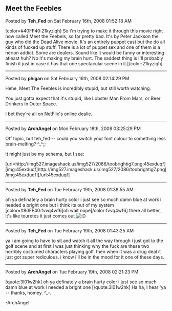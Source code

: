 ## Meet the Feebles
Posted by **Teh_Fed** on Sat February 16th, 2008 01:52:18 AM

[color=#40FF40:21kyziqh] So i'm trying to make it through this movie right now called Meet the Feebels, so far pretty bad. It's by Peter Jackson the guy who did the Dead Alive movie. It's an entirely puppet cast but the do all kinds of fucked up stuff. There is a lot of puppet sex and one of them is a herion addict. Some are dealers. Sound like it would be funny or interesting atleast huh? No it's making my brain hurt. The saddest thing is I'll probably finish it just in case it has that one spectacular scene in it.[/color:21kyziqh]

--------------------------------------------------------------------------------

Posted by **phigan** on Sat February 16th, 2008 02:14:29 PM

Hehe, Meet The Feebles is incredibly stupid, but still worth watching.

You just gotta expect that it's stupid, like Lobster Man From Mars, or Beer Drinkers In Outer Space.

I bet they're all on NetFlix's online dealie.

--------------------------------------------------------------------------------

Posted by **ArchAngel** on Mon February 18th, 2008 03:25:29 PM

Off topic, but teh_fed -- could you switch your font colour to something less brain-melting? ^_^;; 

It might just be my schema, but I see:

[url=http&#58;//img527&#46;imageshack&#46;us/img527/2086/toobrightig7&#46;png:45exduqf][img:45exduqf]http&#58;//img527&#46;imageshack&#46;us/img527/2086/toobrightig7&#46;png[/img:45exduqf][/url:45exduqf]

--------------------------------------------------------------------------------

Posted by **Teh_Fed** on Tue February 19th, 2008 01:38:55 AM

oh ya definately a brain hurty color i just see so much damn blue at work i needed a bright one but i think its out of my system [color=#80FF40:fvvq4wf6]oh wait nope[/color:fvvq4wf6] there all better, it's like touretes it just comes out <!-- s:D --><img src="{SMILIES_PATH}/icon_e_biggrin.gif" alt=":D" title="Very Happy" /><!-- s:D -->

--------------------------------------------------------------------------------

Posted by **Teh_Fed** on Tue February 19th, 2008 01:43:25 AM

ya i am going to have to sit and watch it all the way through i just got to the golf scene and at first i was just thinking why the fuck are these two horribly costumed characters playing golf. then when it was a drug deal it just got super rediculous. i know i'll be in the mood for it one of these days.

--------------------------------------------------------------------------------

Posted by **ArchAngel** on Tue February 19th, 2008 02:21:23 PM

[quote:3l01w2hk]
oh ya definately a brain hurty color i just see so much damn blue at work i needed a bright one
[/quote:3l01w2hk]
Ha ha, I hear 'ya -- thanks, homey. ^_-.

-ArchAngel
